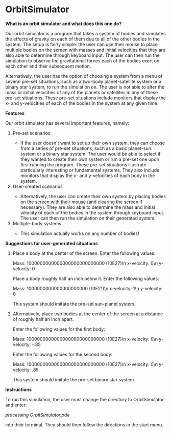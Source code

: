 # OrbitSimulator

<b>What is an orbit simulator and what does this one do?</b>

Our orbit simulator is a program that takes a system of bodies and simulates the effects of gravity on each of them due to all of the other bodies in the system. The setup is fairly simple: the user can use their mouse to place multiple bodies on the screen with masses and initial velocities that they are also able to determine through keyboard input. The user can then run the simulation to observe the gravitational forces each of the bodies exert on each other and their subsequent motion.

Alternatively, the user has the option of choosing a system from a menu of several pre-set situations, such as a two-body planet-satellite system or a binary star system, to run the simulation on. The user is not able to alter the mass or initial velocities of any of the planets or satellites in any of these pre-set situations. These pre-set situations include monitors that display the x- and y-velocities of each of the bodies in the system at any given time.

<b>Features</b>

Our orbit simulator has several important features, namely:

<ol>
  <li>Pre-set scenarios</li>
  <ul>
    <li>
      If the user doesn't want to set up their own system, they can choose from a series of pre-set situations, such as a basic planet-sun system or a binary star system. The user would be able to select if they wanted to create their own system or run a pre-set one upon first running the program. These pre-set situations  illustrate particularly interesting or fundamental systems. They  also include monitors that display the x- and y-velocities of each body in the system.
    </li>
  </ul>
  <li>User-created scenarios</li>
  <ul>
    <li>
      Alternatively, the user can create their own system by placing bodies on the screen with their mouse (and clearing the screen if necessary). They are also able to determine the mass and initial velocity of each of the bodies in the system through keyboard input. The user can then run the simulation on their generated system.
    </li>
  </ul>
  <li>Multiple-body systems</li>
  <ul>
    <li>
      This simulation actually works on any number of bodies!
    </li>
  </ul>
</ol>

<b>Suggestions for user-generated situations</b>

<ol>
  <li>
Place a body at the center of the screen. Enter the following values:

Mass: 1000000000000000000000000000 (10E27)\n
x-velocity: 0\n
y-velocity: 0

Place a body roughly half an inch below it. Enter the following values:

Mass: 1000000000000000000000 (10E21)\n
x-velocity: 1\n
y-velocity: 0

This system should imitate the pre-set sun-planet system.
</li>
<li>
Alternatively, place two bodies at the center of the screen at a distance of roughly half an inch apart.

Enter the following values for the first body:

Mass: 1000000000000000000000000000 (10E27)\n
x-velocity: 0\n
y-velocity: -.85

Enter the following values for the second body:

Mass: 1000000000000000000000000000 (10E27)\n
x-velocity: 0\n
y-velocity: .85

This system should imitate the pre-set binary star system.
</li>
</ol>

<b>Instructions</b>

To run this simulation, the user must change the directory to OrbitSimulator and enter:

<i>processing OrbitSimulator.pde</i>

into their terminal. They should then follow the directions in the start menu.
